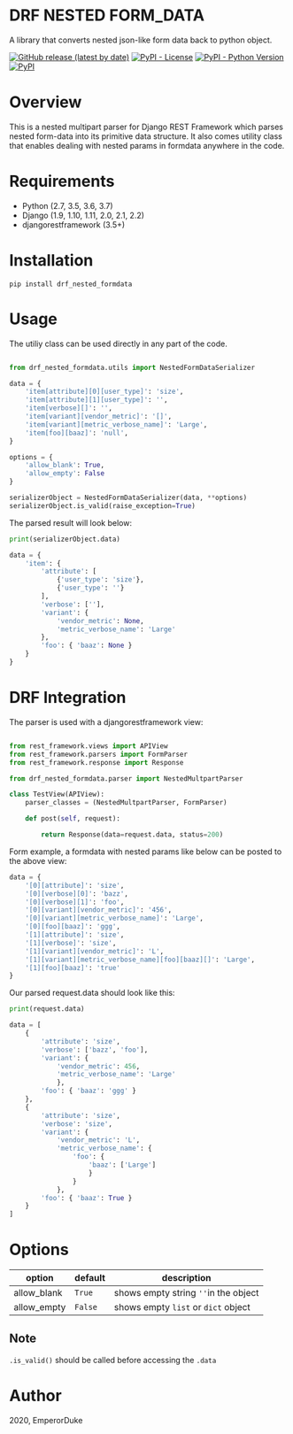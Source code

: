 DRF NESTED FORM_DATA
=====================

A library that converts nested json-like form data back to python object.

[![GitHub release (latest by date)](https://img.shields.io/github/v/release/emperorDuke/nested_formdata)]()
[![PyPI - License](https://img.shields.io/pypi/l/drf_nested_formdata)](https://pypi.python.org/pypi/drf-nested-formdata)
[![PyPI - Python Version](https://img.shields.io/pypi/pyversions/drf_nested_formdata)](https://pypi.python.org/pypi/drf-nested-formdata)
[![PyPI](https://img.shields.io/pypi/v/drf_nested_formdata)](https://pypi.python.org/pypi/drf-nested-formdata)

Overview
========

This is a nested multipart parser for Django REST Framework which parses
nested form-data into its primitive data structure. It also comes utility 
class that enables dealing with nested params in formdata anywhere in 
the code.

Requirements
============

- Python (2.7, 3.5, 3.6, 3.7)
- Django (1.9, 1.10, 1.11, 2.0, 2.1, 2.2)
- djangorestframework (3.5+)

Installation
============

```
pip install drf_nested_formdata
```

Usage
=====

The utiliy class can be used directly in any part of the code.

````python

from drf_nested_formdata.utils import NestedFormDataSerializer

data = {
    'item[attribute][0][user_type]': 'size',
    'item[attribute][1][user_type]': '',
    'item[verbose][]': '',
    'item[variant][vendor_metric]': '[]',
    'item[variant][metric_verbose_name]': 'Large',
    'item[foo][baaz]': 'null',
}

options = {
    'allow_blank': True,
    'allow_empty': False
}

serializerObject = NestedFormDataSerializer(data, **options)
serializerObject.is_valid(raise_exception=True)
````
The parsed result will look below:

```python
print(serializerObject.data)

data = {
    'item': {
        'attribute': [
            {'user_type': 'size'}, 
            {'user_type': ''}
        ], 
        'verbose': [''], 
        'variant': {
            'vendor_metric': None, 
            'metric_verbose_name': 'Large'
        }, 
        'foo': { 'baaz': None }
    }
}
```
DRF Integration
===============

The parser is used with a djangorestframework view:

```python

from rest_framework.views import APIView
from rest_framework.parsers import FormParser
from rest_framework.response import Response

from drf_nested_formdata.parser import NestedMultpartParser

class TestView(APIView):
    parser_classes = (NestedMultpartParser, FormParser)

    def post(self, request):

        return Response(data=request.data, status=200)

```

Form example, a formdata with nested params like below can be posted to the above view:

```python
data = {
    '[0][attribute]': 'size',
    '[0][verbose][0]': 'bazz',
    '[0][verbose][1]': 'foo',
    '[0][variant][vendor_metric]': '456',
    '[0][variant][metric_verbose_name]': 'Large',
    '[0][foo][baaz]': 'ggg',
    '[1][attribute]': 'size',
    '[1][verbose]': 'size',
    '[1][variant][vendor_metric]': 'L',
    '[1][variant][metric_verbose_name][foo][baaz][]': 'Large',
    '[1][foo][baaz]': 'true'
}
```
Our parsed request.data should look like this:

```python
print(request.data)
```
```python
data = [
    {
        'attribute': 'size', 
        'verbose': ['bazz', 'foo'], 
        'variant': {
            'vendor_metric': 456, 
            'metric_verbose_name': 'Large'
            }, 
        'foo': { 'baaz': 'ggg' }
    }, 
    {
        'attribute': 'size', 
        'verbose': 'size', 
        'variant': {
            'vendor_metric': 'L', 
            'metric_verbose_name': {
                'foo': {
                    'baaz': ['Large']
                    }
                }
            }, 
        'foo': { 'baaz': True }
    }
]
```

Options
=======
option|default|description
------|-------|-----------
allow_blank|``True``|shows empty string ``''``in the object
allow_empty|``False``|shows empty ``list`` or ``dict`` object

Note
----
``.is_valid()`` should be called before accessing the ``.data``


Author
=======
2020, EmperorDuke
